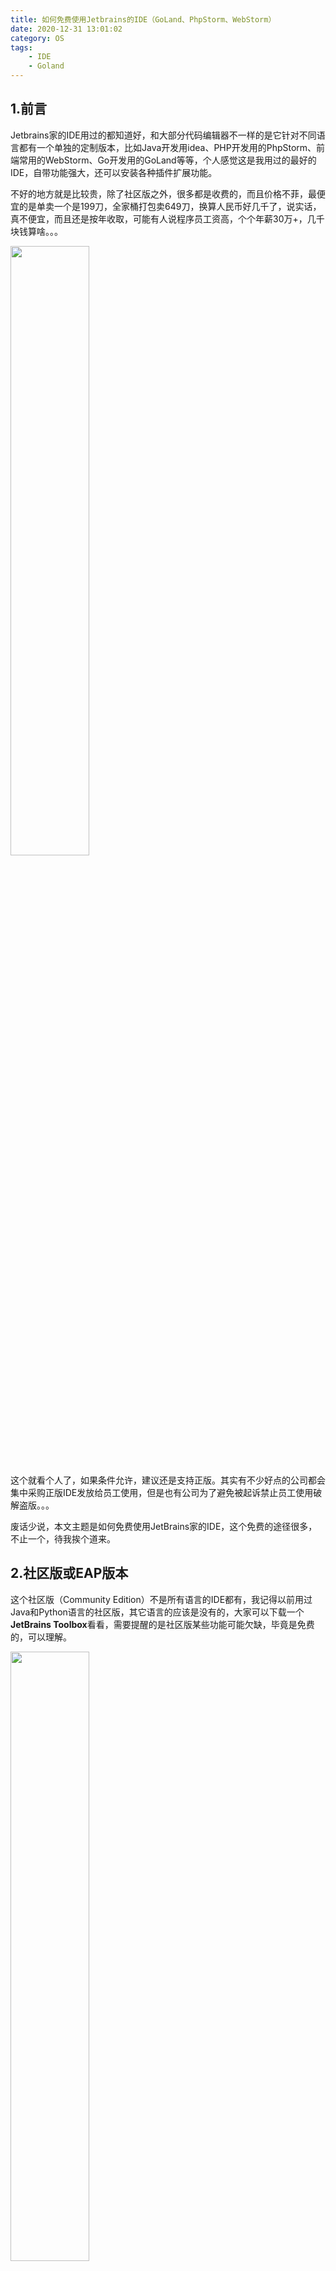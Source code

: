 ```yaml
---
title: 如何免费使用Jetbrains的IDE（GoLand、PhpStorm、WebStorm）
date: 2020-12-31 13:01:02
category: OS
tags: 
    - IDE
    - Goland
---
```


## 1.前言
Jetbrains家的IDE用过的都知道好，和大部分代码编辑器不一样的是它针对不同语言都有一个单独的定制版本，比如Java开发用idea、PHP开发用的PhpStorm、前端常用的WebStorm、Go开发用的GoLand等等，个人感觉这是我用过的最好的IDE，自带功能强大，还可以安装各种插件扩展功能。

不好的地方就是比较贵，除了社区版之外，很多都是收费的，而且价格不菲，最便宜的是单卖一个是199刀，全家桶打包卖649刀，换算人民币好几千了，说实话，真不便宜，而且还是按年收取，可能有人说程序员工资高，个个年薪30万+，几千块钱算啥。。。

<img src="/images/2020/2020-12-31_12-58.png" width="50%"/>

这个就看个人了，如果条件允许，建议还是支持正版。其实有不少好点的公司都会集中采购正版IDE发放给员工使用，但是也有公司为了避免被起诉禁止员工使用破解盗版。。。

废话少说，本文主题是如何免费使用JetBrains家的IDE，这个免费的途径很多，不止一个，待我挨个道来。

<!--more-->

## 2.社区版或EAP版本
这个社区版（Community Edition）不是所有语言的IDE都有，我记得以前用过Java和Python语言的社区版，其它语言的应该是没有的，大家可以下载一个**JetBrains Toolbox**看看，需要提醒的是社区版某些功能可能欠缺，毕竟是免费的，可以理解。

<img src="/images/2020/2020-12-31_13-10.png" width="50%"/>

除此之外，还有一个EAP版本可以选择，这个EAP类似于测试版的概念，也是可以免费使用的，但也不是所有语言都有，好像最多可以用1个月，之后必须更新，相当于你给它测试bug，它免费给你用，公平合理。

## 3.破解激活
网上的教程的挺多，无非就是3种方式，一种是激活码（Activation Code），一种是激活服务器（License Server）,还有一种就是替换Jar文件。

这里就不教大家如何破解了，但是说实话，前面2种方式在前几年还有效，现在几乎不行了，只有最后一种替换文件的方法还可以，但是比较麻烦而且不能升级版本，只能说JetBrains深得微软真传，先放任盗版不管占领市场，之后再加强打击盗版，不过也无可厚非，毕竟开发软件也有成本，不可能永远免费。

## 4.开源项目
这个才是这篇文章的重点，而且非常靠谱，简单说就是JetBrains这家公司为了表示对**开源软件**的支持，可以免费提供IDE给**开源软件开发者**使用，我们只需要拥有一个**开源项目**就可以申请1个或多个license。

详细介绍主页：https://www.jetbrains.com/community/opensource

免费申请地址：https://www.jetbrains.com/shop/eform/opensource

点击申请地址会打开一个页面，有一个申请表单，也没什么复杂的地方，稍微能看懂英文的应该都能明白，唯一需要注意的是你的项目需要有一个License文件，就是开源许可证，Apache、BSD、GPL应该都可以，没什么硬性要求。

<img src="/images/2020/2020-12-31_13-36.png"/>

至于开源项目，个人感觉应该也没啥要求，我申请过2次，第一次用的项目只有几颗star，而且是一个非代码性的项目，后来1年到期后又申请了一次，用的这个 https://github.com/wangbjun/go-micloud 项目，也通过了。

提交后大概需要1-2天的审核时间，通过后会给你发一个邮件，一堆BABALA，主要是有一个地址，点击 **Take me to my license(s)**，就会进入一个页面，具体我就不细说了，接下来就是把这个License激活，然后分配到你的账号里面。

<img src="/images/2020/2020-12-31_13-43.png"/>

最后使用你的JetBrains账号登录激活即可，有效期维持一年，而且是适用于所有语言的IDE，原本价值649刀，激动不？

<img src="/images/2020/2020-12-31_13-48.png"/>

有人说，上面写到这个License只能用在非盈利性开源项目（non-commercial open source development）的，我要是用到非开源项目里面用会不会被撤销？

根据我的经验，没什么大问题，这个全靠自觉，它也没法知道你是用在什么项目里面，这就是一个君子协议，不过你要是拿来用在个人盈利性项目里面，如果挣了钱是不是可以考虑支持一下买个正版？哈哈

还有，一个License只能用在一个账号里面，如果你的账号在多个设备上登录，就会把之前的“挤”下来，不能同时在线。
